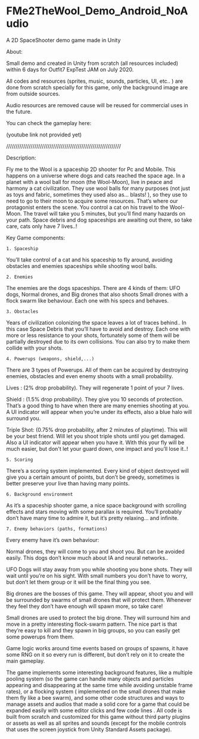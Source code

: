 # FMe2TheWool_Demo_Android_NoAudio
 A 2D SpaceShooter demo game made in Unity


About:

Small demo and created in Unity from scratch (all resources included) within 6 days for Outfit7 ExpTest JAM on July 2020. 

All codes and resources (sprites, music, sounds, particles, UI, etc.. ) are done from scratch specially for this game, only the background image are from outside sources.

Audio resources are removed cause will be reused for commercial uses in the future.

You can check the gameplay here:

(youtube link not provided yet)


/////////////////////////////////////////////////////////////

Description:

Fly me to the Wool is a spaceship 2D shooter for Pc and Mobile. 
This happens on a universe where dogs and cats reached the space age. In a planet with a wool ball for moon (the Wool-Moon), live in peace and harmony a cat civilization.
They use wool balls for many purposes (not just as toys and fabric, sometimes they used also as... blasts! ), so they use to need to go to their moon to acquire some resources.
That’s where our protagonist enters the scene.
You control a cat on his travel to the Wool-Moon. The travel will take you 5 minutes, but you’ll find many hazards on your path. Space debris and dog spaceships are awaiting out there, so take care, cats only have 7 lives..!

Key Game components:

    1. Spaceship
You’ll take control of a cat and his spaceship to fly around, avoiding obstacles and enemies spaceships while shooting wool balls. 
 
    2. Enemies
The enemies are the dogs spaceships. There are 4 kinds of them: UFO dogs, Normal drones, and Big drones that also shoots Small drones with a flock swarm like behaviour. Each one with his specs and behaves.

    3. Obstacles
Years of civilization colonizing the space leaves a lot of traces behind.. In this case Space Debris that you’ll have to avoid and destroy. Each one with more or less resistance to your shots, fortunately some of them will be partially destroyed due to its own collisions. You can also try to make them collide with your shots.

    4. Powerups (weapons, shield,...)
There are 3 types of Powerups. All of them can be acquired by destroying enemies, obstacles and even enemy shoots with a small probability.

Lives : (2% drop probability). They will regenerate 1 point of your 7 lives.

Shield : (1.5% drop probability). They give you 10 seconds of protection. That’s a good thing to have when there are many enemies shooting at you. A UI indicator will appear when you’re under its effects, also a blue halo will surround you.

Triple Shot: (0.75% drop probability, after 2 minutes of playtime). This will be your best friend. Will let you shoot triple shots until you get damaged. Also a UI indicator will appear when you have it. With this your fly will be much easier, but don't let your guard down, one impact and you’ll lose it..!

    5. Scoring

There’s a scoring system implemented. Every kind of object destroyed will give you a certain amount of points, but don’t be greedy, sometimes is better preserve your live than having many points.

    6. Background environment

As it’s a spaceship shooter game, a nice space background with scrolling effects and stars moving with some parallax is required. You’ll probably don’t have many time to admire it, but it’s pretty relaxing... and infinite.

    7. Enemy behaviors (paths, formations)

Every enemy have it’s own behaviour:

Normal drones, they will come to you and shoot you. But can be avoided easily. This dogs don’t know much about IA and neural networks..

UFO Dogs will stay away from you while shooting you bone shots. They will wait until you’re on his sight. With small numbers you don’t have to worry, but don’t let them group or it will be the final thing you see.

Big drones are the bosses of this game. They will appear, shoot you and will be surrounded by swarms of small drones that will protect them. Whenever they feel they don’t have enough will spawn more, so take care!

Small drones are used to protect the big drone. They will surround him and move in a pretty interesting flock-swarm pattern. The nice part is that they’re easy to kill and they spawn in big groups, so you can easily get some powerups from them.



Game logic works around time events based on groups of spawns, it have some RNG on it so every run is different, but don’t rely on it to create the main gameplay.

The game implements some interesting background features, like a multiple pooling system 
(so the game can handle many objects and particles appearing and disappearing at the same time while avoiding unstable frame rates), or a flocking system ( implemented on the small drones that make them fly like a bee swarm), and some other code structures and ways to manage assets and audios that made a solid core for a game that could be expanded easily with some editor clicks and few code lines . 
All code is built from scratch and customized for this game without third party plugins or assets as well as all sprites and sounds (except for the mobile controls that uses the screen joystick from Unity Standard Assets package).
